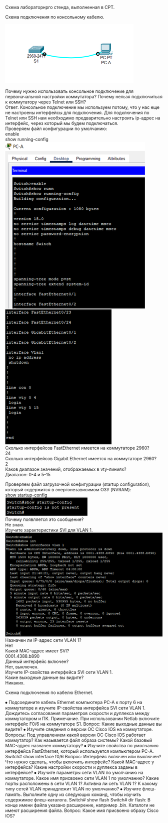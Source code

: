 Схема лабораторнрго стенда, выполненная в CPT.

Схема подключения по консольному кабелю.

![](base_console_connect.png)

Почему нужно использовать консольное подключение для первоначальной настройки коммутатора? Почему нельзя подключиться к коммутатору через Telnet или SSH?  
Ответ. Консольное подключение мы используем потому, что у нас еще не настроены интерфейсы для подключения. Для подключения по Telnet или SSH нам необходимо предварительно настроить ip-адрес на интерфейс, через который мы будем подключаться.  
Проверяем файл конфигурации по умолчанию:  
enable  
show running-config  
![](running-config_1.png)  
![](running-config_2.png)  
Сколько интерфейсов FastEthernet имеется на коммутаторе 2960?  
24  
Сколько интерфейсов Gigabit Ethernet имеется на коммутаторе 2960?  
2  
Каков диапазон значений, отображаемых в vty-линиях?  
Диапазон: 0-4 и 5-15  

Проверяем файл загрузочной конфигурации (startup configuration), который содержится в энергонезависимом ОЗУ (NVRAM):  
show startup-config  
![](startup-config.png)  
Почему появляется это сообщение?  
Не знаю.  
Изучите характеристики SVI для VLAN 1.  
![](show_interfaces_VLAN_1.png)  
Назначен ли IP-адрес сети VLAN 1?  
Нет  
Какой MAC-адрес имеет SVI?  
0001.4388.b890  
Данный интерфейс включен?  
Нет, выключен.  
Изучите IP-свойства интерфейса SVI сети VLAN 1.  
Какие выходные данные вы видите?  
Никаких.  

Схема подключения по кабелю Ethernet.  

⦁	Подсоедините кабель Ethernet компьютера PC-A к порту 6 на коммутаторе и изучите IP-свойства интерфейса SVI сети VLAN 1. Дождитесь согласования параметров скорости и дуплекса между коммутатором и ПК.
Примечание. При использовании Netlab включите интерфейс F0/6 на коммутаторе S1.
Вопрос:
Какие выходные данные вы видите?
⦁	Изучите сведения о версии ОС Cisco IOS на коммутаторе.
Вопросы:
Под управлением какой версии ОС Cisco IOS работает коммутатор?
Как называется файл образа системы?
Какой базовый MAC-адрес назначен коммутатору?
⦁	Изучите свойства по умолчанию интерфейса FastEthernet, который используется компьютером PC-A.
Switch# show interface f0/6 
Вопрос:
Интерфейс включен или выключен?
Что нужно сделать, чтобы включить интерфейс?
Какой MAC-адрес у интерфейса?
Какие настройки скорости и дуплекса заданы в интерфейсе?
⦁	Изучите параметры сети VLAN по умолчанию на коммутаторе.
Какое имя присвоено сети VLAN 1 по умолчанию?
Какие порты расположены в сети VLAN 1?
Активна ли сеть VLAN 1?
К какому типу сетей VLAN принадлежит VLAN по умолчанию?
⦁	Изучите флеш-память.
Выполните одну из следующих команд, чтобы изучить содержимое флеш-каталога.
Switch# show flash 
Switch# dir flash: 
В конце имени файла указано расширение, например .bin. Каталоги не имеют расширения файла.
Вопрос:
Какое имя присвоено образу Cisco IOS?
